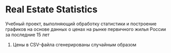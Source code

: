 # Real Estate Statistics
Учебный проект, выполняющий обработку статистики и построение графиков на основе данных о ценах на рынке первичного жилья России за последние 15 лет
1. Цены в CSV-файла сгенерированы случайным образом